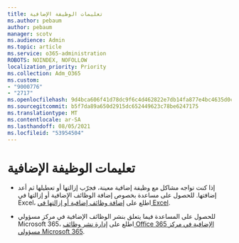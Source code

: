 ```yaml
---
title: تعليمات الوظيفة الإضافية
ms.author: pebaum
author: pebaum
manager: scotv
ms.audience: Admin
ms.topic: article
ms.service: o365-administration
ROBOTS: NOINDEX, NOFOLLOW
localization_priority: Priority
ms.collection: Adm_O365
ms.custom:
- "9000776"
- "2717"
ms.openlocfilehash: 9d4bca606f41d78dc9f6c4d462822e7db14fa877e4bc4635d0cfb05230541661
ms.sourcegitcommit: b5f7da89a650d2915dc652449623c78be6247175
ms.translationtype: MT
ms.contentlocale: ar-SA
ms.lasthandoff: 08/05/2021
ms.locfileid: "53954504"
---
```

# <a name="add-in-help"></a>تعليمات الوظيفة الإضافية

- إذا كنت تواجه مشاكل مع وظيفة إضافية معينة، فجرّب إزالتها أو تعطيلها ثم أعد إضافتها. للحصول على مساعدة بخصوص إضافة الوظائف الإضافية أو إزالتها في Excel، اطلع على [إضافة وظائف إضافية أو إزالتها في Excel](https://support.office.com/client/0af570c4-5cf3-4fa9-9b88-403625a0b460).

- للحصول على المساعدة فيما يتعلق بنشر الوظائف الإضافية في مركز مسؤولي Microsoft 365، اطلع على [إدارة نشر وظائف Office 365 الإضافية في مركز مسؤولي Microsoft 365](https://docs.microsoft.com/microsoft-365/admin/manage/manage-deployment-of-add-ins).
